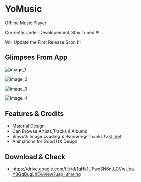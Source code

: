 
# YoMusic

Offline Music Player

Currently Under Developement, Stay Tuned !!!

Will Update the First Release Soon !!!

## Glimpses From App

![image_1](https://user-images.githubusercontent.com/30653397/42653188-557149fc-8632-11e8-95bd-fc2159a87a0a.PNG)

![image_2](https://user-images.githubusercontent.com/30653397/42653195-5e07a6ec-8632-11e8-99ab-ec9df331a3a2.PNG)

![image_3](https://user-images.githubusercontent.com/30653397/42653207-6447ee22-8632-11e8-858b-83c00d01cb7d.PNG)

![image_4](https://user-images.githubusercontent.com/30653397/42653223-6d9d8df6-8632-11e8-83ff-35f6e908ee99.PNG)

## Features & Credits

* Material Design
* Can Browse Artists,Tracks & Albums
* Smooth Image Loading & Rendering(Thanks to [Glide](https://github.com/bumptech/glide))
* Animations for Good UX Design

## Download & Check
* https://drive.google.com/file/d/1qHk1UFwx3N6nJ_CVwUea-Y8GqBugLhEv/view?usp=sharing
